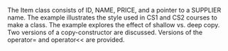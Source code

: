 The Item class consists of ID, NAME, PRICE, and a pointer to a SUPPLIER name.
The example illustrates the style used in CS1 and CS2 courses to make a class.
The example explores the effect of shallow vs. deep copy.
Two versions of a copy-constructor are discussed.
Versions of the operator= and operator<< are provided.
